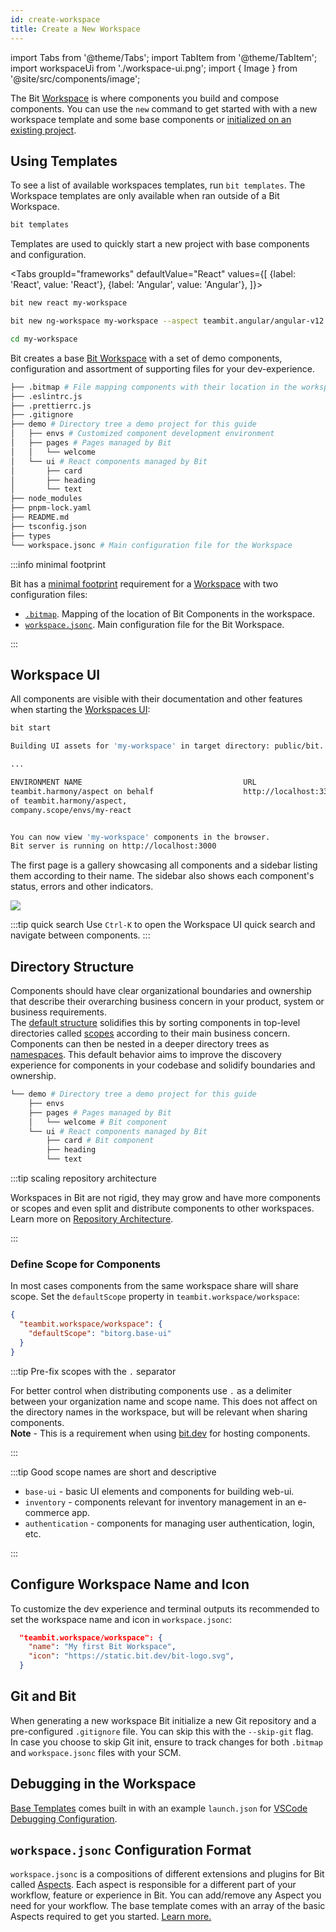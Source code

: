 ```yaml
---
id: create-workspace
title: Create a New Workspace
---
```


import Tabs from '@theme/Tabs';
import TabItem from '@theme/TabItem';
import workspaceUi from './workspace-ui.png';
import { Image } from '@site/src/components/image';

The Bit [Workspace](/workspace/overview) is where components you build and compose components. You can use the `new` command to get started with with a new workspace template and some base components or [initialized on an existing project](/getting-started/start-from-existing-project/init-workspace-on-existing-project/general-purpose).

## Using Templates

To see a list of available workspaces templates, run `bit templates`. The Workspace templates are only available when ran outside of a Bit Workspace.

```bash
bit templates
```

Templates are used to quickly start a new project with base components and configuration. <!-- You can use one of these common templates, or find additional templates on the [bit.dev community](https://bit.dev/templates). -->

<Tabs
groupId="frameworks"
defaultValue="React"
values={[
{label: 'React', value: 'React'},
{label: 'Angular', value: 'Angular'},
]}>
<TabItem value="React">

```bash
bit new react my-workspace
```

  </TabItem>
  <TabItem value="Angular">

```bash
bit new ng-workspace my-workspace --aspect teambit.angular/angular-v12
```

  </TabItem>
</Tabs>

```bash
cd my-workspace
```

Bit creates a base [Bit Workspace](/workspace/overview) with a set of demo components, configuration and assortment of supporting files for your dev-experience.

```bash title="Demo Bit workspace"
├── .bitmap # File mapping components with their location in the workspace
├── .eslintrc.js
├── .prettierrc.js
├── .gitignore
├── demo # Directory tree a demo project for this guide
│   ├── envs # Customized component development environment
│   ├── pages # Pages managed by Bit
│   │   └── welcome
│   └── ui # React components managed by Bit
│       ├── card
│       ├── heading
│       └── text
├── node_modules
├── pnpm-lock.yaml
├── README.md
├── tsconfig.json
├── types
└── workspace.jsonc # Main configuration file for the Workspace
```

:::info minimal footprint

Bit has a [minimal footprint](/workspace/initializing-workspaces#created-files) requirement for a [Workspace](/workspace/overview) with two configuration files:

- [`.bitmap`](/workspace/bitmap). Mapping of the location of Bit Components in the workspace.
- [`workspace.jsonc`](/workspace/workspace-json). Main configuration file for the Bit Workspace.

:::

## Workspace UI

All components are visible with their documentation and other features when starting the [Workspaces UI](/workspace/workspace-ui):

```bash title="Start workspace UI"
bit start
```

```bash title="Starting Bit's workspace UI"
Building UI assets for 'my-workspace' in target directory: public/bit. The first time we build the UI it may take a few minutes.

...

ENVIRONMENT NAME                                    URL                                                 STATUS
teambit.harmony/aspect on behalf                    http://localhost:3300                               RUNNING
of teambit.harmony/aspect, 
company.scope/envs/my-react


You can now view 'my-workspace' components in the browser.
Bit server is running on http://localhost:3000
```

The first page is a gallery showcasing all components and a sidebar listing them according to their name. The sidebar also shows each component's status, errors and other indicators.

<Image src={workspaceUi} />

:::tip quick search
Use `Ctrl-K` to open the Workspace UI quick search and navigate between components.
:::

## Directory Structure

Components should have clear organizational boundaries and ownership that describe their overarching business concern in your product, system or business requirements.  
The [default structure](/workspace/directory-structure) solidifies this by sorting components in top-level directories called [scopes](/scope/overview) according to their main business concern. Components can then be nested in a deeper directory trees as [namespaces](/components/namespaces). This default behavior aims to improve the discovery experience for components in your codebase and solidify boundaries and ownership.

```bash
└── demo # Directory tree a demo project for this guide
    ├── envs
    ├── pages # Pages managed by Bit
    │   └── welcome # Bit component
    └── ui # React components managed by Bit
        ├── card # Bit component
        ├── heading
        └── text
```

:::tip scaling repository architecture

Workspaces in Bit are not rigid, they may grow and have more components or scopes and even split and distribute components to other workspaces. Learn more on [Repository Architecture](/understanding-bit/repository-architecture/overview).

:::

### Define Scope for Components

In most cases components from the same workspace share will share scope. Set the `defaultScope` property in `teambit.workspace/workspace`:

```json title="workspace.jsonc"
{
  "teambit.workspace/workspace": {
    "defaultScope": "bitorg.base-ui"
  }
}
```

:::tip Pre-fix scopes with the `.` separator

For better control when distributing components use `.` as a delimiter between your organization name and scope name. This does not affect on the directory names in the workspace, but will be relevant when sharing components.  
**Note** - This is a requirement when using [bit.dev](https://bit.dev/) for hosting components.

:::

:::tip Good scope names are short and descriptive

- `base-ui` - basic UI elements and components for building web-ui.
- `inventory` - components relevant for inventory management in an e-commerce app.
- `authentication` - components for managing user authentication, login, etc.

:::

## Configure Workspace Name and Icon

To customize the dev experience and terminal outputs its recommended to set the workspace name and icon in `workspace.jsonc`:

```json
  "teambit.workspace/workspace": {
    "name": "My first Bit Workspace",
    "icon": "https://static.bit.dev/bit-logo.svg",
  }
```

## Git and Bit

When generating a new workspace Bit initialize a new Git repository and a pre-configured `.gitignore` file. You can skip this with the `--skip-git` flag.  
In case you choose to skip Git init, ensure to track changes for both `.bitmap` and `workspace.jsonc` files with your SCM.

## Debugging in the Workspace

[Base Templates](/generator/workspace-template) comes built in with an example `launch.json` for [VSCode Debugging Configuration](https://code.visualstudio.com/docs/editor/debugging). <!-- To learn more on IDE debugger configuration head here. -->

<!--TODO Webstorm to be added here.
 -->

## `workspace.jsonc` Configuration Format

`workspace.jsonc` is a compositions of different extensions and plugins for Bit called [Aspects](/aspect/overview). Each aspect is responsible for a different part of your workflow, feature or experience in Bit. You can add/remove any Aspect you need for your workflow. The base template comes with an array of the basic Aspects required to get you started. [Learn more.](.workspace/workspace-json)
